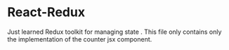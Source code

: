 # React-Redux
Just learned Redux toolkit for managing state .
This file only contains only the implementation of the counter jsx component.

